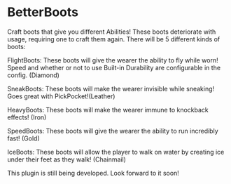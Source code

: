 BetterBoots
===========
Craft boots that give you different Abilities! These boots deteriorate with usage, requiring one to craft them again. There will be 5 different kinds of boots:

FlightBoots: These boots will give the wearer the ability to fly while worn! Speed and whether or not to use Built-in Durability are configurable in the config. (Diamond)

SneakBoots: These boots will make the wearer invisible while sneaking! Goes great with PickPocket!(Leather)

HeavyBoots: These boots will make the wearer immune to knockback effects! (Iron)

SpeedBoots: These boots will give the wearer the ability to run incredibly fast! (Gold)

IceBoots: These boots will allow the player to walk on water by creating ice under their feet as they walk! (Chainmail)

This plugin is still being developed. Look forward to it soon!
